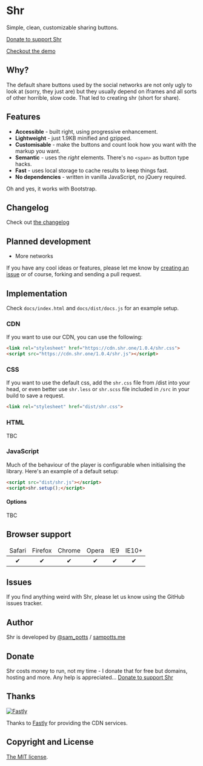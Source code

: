 # Shr
Simple, clean, customizable sharing buttons.

[Donate to support Shr](#donate)

[Checkout the demo](http://shr.one)

## Why?
The default share buttons used by the social networks are not only ugly to look at (sorry, they just are) but they usually depend on iframes and all sorts of other horrible, slow code. That led to creating shr (short for share).

## Features
- **Accessible** - built right, using progressive enhancement.
- **Lightweight** - just 1.9KB minified and gzipped.
- **Customisable** - make the buttons and count look how you want with the markup you want.
- **Semantic** - uses the *right* elements. There's no `<span>` as button type hacks.
- **Fast** - uses local storage to cache results to keep things fast.
- **No dependencies** - written in vanilla JavaScript, no jQuery required.

Oh and yes, it works with Bootstrap.

## Changelog
Check out [the changelog](changelog.md)

## Planned development
- More networks

If you have any cool ideas or features, please let me know by [creating an issue](https://github.com/sampotts/shr/issues/new) or of course, forking and sending a pull request.

## Implementation
Check `docs/index.html` and `docs/dist/docs.js` for an example setup.

### CDN
If you want to use our CDN, you can use the following:

```html
<link rel="stylesheet" href="https://cdn.shr.one/1.0.4/shr.css">
<script src="https://cdn.shr.one/1.0.4/shr.js"></script>
```

### CSS
If you want to use the default css, add the `shr.css` file from /dist into your head, or even better use `shr.less` or `shr.scss` file included in `/src` in your build to save a request.

```html
<link rel="stylesheet" href="dist/shr.css">
```

### HTML
TBC

### JavaScript
Much of the behaviour of the player is configurable when initialising the library. Here's an example of a default setup:

```html
<script src="dist/shr.js"></script>
<script>shr.setup();</script>
```

#### Options

TBC

## Browser support

<table width="100%" style="text-align: center">
  <thead>
    <tr>
      <td>Safari</td>
      <td>Firefox</td>
      <td>Chrome</td>
      <td>Opera</td>
      <td>IE9</td>
      <td>IE10+</td>
    </tr>
  </thead>
  <tbody>
    <tr>
      <td>✔</td>
      <td>✔</td>
      <td>✔</td>
      <td>✔</td>
      <td>✔</td>
      <td>✔</td>
    </tr>
  </tbody>
</table>

## Issues
If you find anything weird with Shr, please let us know using the GitHub issues tracker.

## Author
Shr is developed by [@sam_potts](https://twitter.com/sam_potts) / [sampotts.me](http://sampotts.me)

## Donate
Shr costs money to run, not my time - I donate that for free but domains, hosting and more. Any help is appreciated...
[Donate to support Shr](https://www.paypal.me/pottsy/20usd)

## Thanks
[![Fastly](https://www.fastly.com/sites/all/themes/custom/fastly2016/logo.png)](https://www.fastly.com/)

Thanks to [Fastly](https://www.fastly.com/) for providing the CDN services.

## Copyright and License
[The MIT license](license.md).
